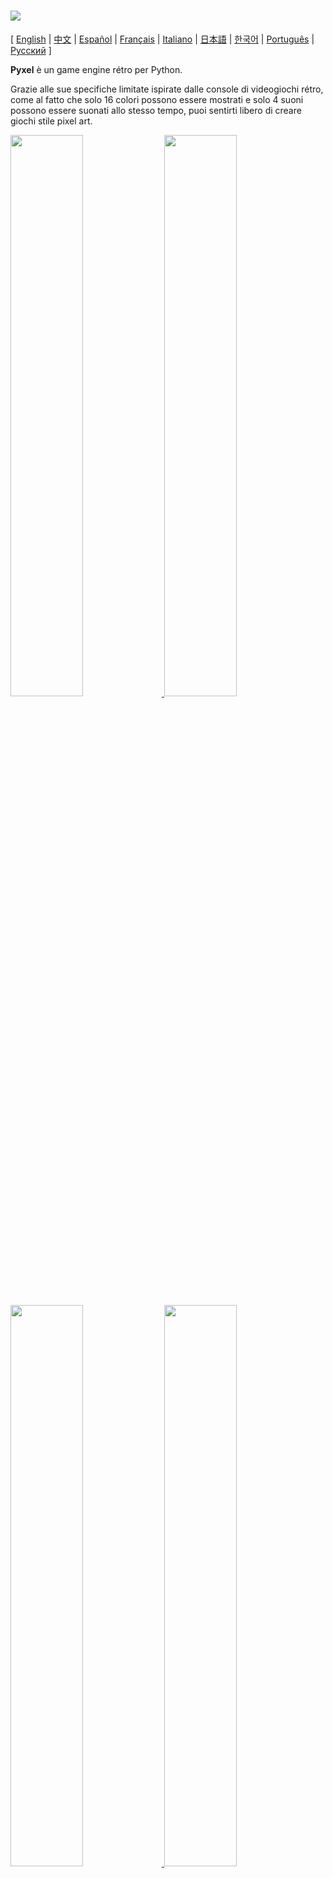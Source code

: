 # <img src="images/pyxel_logo_152x64.png">

[ [English](README.md) | [中文](README.cn.md) | [Español](README.es.md) | [Français](README.fr.md) | [Italiano](README.it.md) | [日本語](README.ja.md) | [한국어](README.ko.md) | [Português](README.pt.md) | [Русский](README.ru.md) ]

**Pyxel** è un game engine rétro per Python.

Grazie alle sue specifiche limitate ispirate dalle console di videogiochi rétro, come al fatto che solo 16 colori possono essere mostrati e solo 4 suoni possono essere suonati allo stesso tempo, puoi sentirti libero di creare giochi stile pixel art.

<a href="pyxel/examples/01_hello_pyxel.py" target="_blank">
<img src="pyxel/examples/screenshots/01_hello_pyxel.gif" width="48%">
</a>

<a href="pyxel/examples/02_jump_game.py" target="_blank">
<img src="pyxel/examples/screenshots/02_jump_game.gif" width="48%">
</a>

<a href="pyxel/examples/03_draw_api.py" target="_blank">
<img src="pyxel/examples/screenshots/03_draw_api.gif" width="48%">
</a>

<a href="pyxel/examples/04_sound_api.py" target="_blank">
<img src="pyxel/examples/screenshots/04_sound_api.gif" width="48%">
</a>

<a href="pyxel/editor/screenshots/image_tilemap_editor.gif" target="_blank">
<img src="pyxel/editor/screenshots/image_tilemap_editor.gif" width="48%">
</a>

<a href="pyxel/editor/screenshots/sound_music_editor.gif" target="_blank">
<img src="pyxel/editor/screenshots/sound_music_editor.gif" width="48%">
</a>

Le specifiche della console di gioco e API per Pyxel si riferiscono ai mozzafiato [PICO-8](https://www.lexaloffle.com/pico-8.php) e [TIC-80](https://tic.computer/).

Pyxel è open source e libero da usare. Cominciamo a fare giochi rétro con Pyxel!

## Specifiche

- Funziona su Windows, Mac, e Linux
- Codice si scrive con Python3
- Palette di 16 colori fissi
- 3 banche di immagini di dimensioni 256x256
- 8 tilemap di dimensioni 256x256
- 4 canali con 64 suoni definibili
- 8 musiche che possono combinare suoni arbitrari
- Input di tastiera, mouse, e controller
- Editor suoni e immagini

### Palette colori

<img src="pyxel/examples/screenshots/05_color_palette.png">
<br><br>
<img src="images/pyxel_palette.png">

## Come installare

### Windows

Prima di tutto, installa [Python3](https://www.python.org/) (versione 3.6.8 o maggiore).

Una volta che hai installato Python con l'installer ufficiale, **aggiungi Python alla PATH** selezionando il tasto mostrato qui:

<img src="images/python_installer.png">

Dopo, installa Pyxel con il comando `pip` seguente dalla linea di comando:

```sh
pip install -U pyxel
```

### Mac (Intel)

Prima di tutto, nell'ambiente dove è installato [Homebrew](https://brew.sh/) installa [Python3](https://www.python.org/) (versione 3.6.8 o maggiore) e i pacchetti necessari con il comando seguente:

```sh
brew install python3 gcc sdl2 sdl2_image gifsicle
```

Si può installare Python3 in altri modi, ma tieni conto che bisognerebbe installare altre librerie.

Dopo, **riavvia il terminale** e installa Pyxel con il comando `pip3`:

```sh
pip3 install -U pyxel
```

### Linux

Installa [Python3](https://www.python.org/) (versione 3.6.8 o maggiore) e i pacchetti necessari nel modo appropriato per ogni distribuzione.

**Ubuntu:**

```sh
sudo apt install python3 python3-pip libsdl2-dev libsdl2-image-dev gifsicle
sudo -H pip3 install -U pyxel
```

### Altri ambienti

Per installare Pyxel in un ambiente diverso da quelli precedenti (32-bit Linux, Raspberry PI, ecc.), segui i procedimenti seguenti per compilare:

#### Installa strumenti e pacchetti necessari

- Toolchain compilazione C++ (dovrebbe includere i comandi gcc e make)
- libsdl2-dev e libsdl2-image-dev
- [Python3](https://www.python.org/) (versione 3.6.8 o maggiore) e comando pip

#### Esegui il comando seguente in qualsiasi cartella

```sh
git clone https://github.com/kitao/pyxel.git
cd pyxel
make -C pyxel/core clean all
pip3 install .
```

### Installa esempi

Dopo aver installato Pyxel, gli esempi di Pyxel saranno copiati nella corrente cartella con il comando seguente:

```sh
install_pyxel_examples
```

Gli esempi da copiare sono i seguenti:

- [01_hello_pyxel.py](pyxel/examples/01_hello_pyxel.py) - Applicazione più semplice
- [02_jump_game.py](pyxel/examples/02_jump_game.py) - Un gioco di salto con file Pyxel di risorsa
- [03_draw_api.py](pyxel/examples/03_draw_api.py) - Dimostrazione dell'API di disegno
- [04_sound_api.py](pyxel/examples/04_sound_api.py) - Dimostrazione dell'API di suono
- [05_color_palette.py](pyxel/examples/05_color_palette.py) - Lista di colori nella palette
- [06_click_game.py](pyxel/examples/06_click_game.py) - Gioco punta e clicca
- [07_snake.py](pyxel/examples/07_snake.py) - Gioco snake con colonna sonora
- [08_triangle_api.py](pyxel/examples/08_triangle_api.py) - Dimostrazione dell'API di disegno triangoli
- [09_shooter.py](pyxel/examples/09_shooter.py) - Gioco shoot'em up con transizioni schermo

Gli esempi possono essere eseguiti come qualsiasi file python:

**Windows:**

```sh
cd pyxel_examples
python 01_hello_pyxel.py
```

**Mac / Linux:**

```sh
cd pyxel_examples
python3 01_hello_pyxel.py
```

## Come usare

### Creare una applicazione Pyxel

Dopo aver importato il modulo Pyxel nel tuo codice python, Specifica la dimensione della finestra con la funzione `init`, poi avvia l'applicazione Pyxel con la funzione `run`.

```python
import pyxel

pyxel.init(160, 120)

def update():
    if pyxel.btnp(pyxel.KEY_Q):
        pyxel.quit()

def draw():
    pyxel.cls(0)
    pyxel.rect(10, 10, 20, 20, 11)

pyxel.run(update, draw)
```

I parametri della funzione `run` sono passate alla funzione `update` per aggiornare ogni frame e alla funzione `draw` per disegnare lo schermo quando necessario.

In una effettiva applicazione, è consigliato ricoprire codice pyxel in una classe come qui sotto:

```python
import pyxel

class App:
    def __init__(self):
        pyxel.init(160, 120)
        self.x = 0
        pyxel.run(self.update, self.draw)

    def update(self):
        self.x = (self.x + 1) % pyxel.width

    def draw(self):
        pyxel.cls(0)
        pyxel.rect(self.x, 0, 8, 8, 9)

App()
```

Si può anche scrivere codice semplice usando le funzioni `show` e `flip` per disegnare grafiche e animazioni semplici.

La funzione `show` mostra lo schermo e aspetta fino a che il tasto `ESC` non sia premuto.

```python
import pyxel

pyxel.init(120, 120)
pyxel.cls(1)
pyxel.circb(60, 60, 40, 7)
pyxel.show()
```

La funzione `flip` aggiorna lo schermo una volta.

```python
import pyxel

pyxel.init(120, 80)

while True:
    pyxel.cls(3)
    pyxel.rectb(pyxel.frame_count % 160 - 40, 20, 40, 40, 7)
    pyxel.flip()
```

### Controlli speciali

I controlli seguenti speciali possono essere eseguite mentre viene eseguita un'applicazione Pyxel:

- `Esc`<br>
Esci dall'applicazione
- `Alt(Option)+1`<br>
Salva uno screenshot sul desktop
- `Alt(Option)+2`<br>
Resetta il tempo d'inizio della registrazione schermo
- `Alt(Option)+3`<br>
Salva la registrazione schermo (gif) sul desktop (fino a 30 secondi)
- `Alt(Option)+0`<br>
Alterna il monitor di performance (fps, tempo d'aggiornamento, e tempo di disegno)
- `Alt(Option)+Enter`<br>
Alterna schermo intero

### Come creare una risorsa

Il Pyxel editor incluso può creare suoni ed immagini usate in un'applicazione Pyxel.

L'editor Pyxel è avviato con il comando seguente:

```sh
pyxeleditor [pyxel_resource_file]
```

Se il file di risorsa Pyxel (.pyxres) specificato esiste, allora il file viene caricato, e se non esiste, un nuovo file con quel nome viene creato.
Se il file risorsa viene omesso, il nome è `my_resource.pyxres`.

Dopo aver avviato l'editor Pyxel, il file può essere cambiato trascinando un'altro file risorsa. Se il file risorsa viene trascinato quando il tasto ``Ctrl``(``Cmd``) è premuto, solo il tipo di risorsa corrente (immagine/tilemap/suono/musica) che sta venendo modificata sarà caricato. Questa operazione permette di combinare multipli file risorsa in uno.

Il file risorsa creato può essere caricato con la funzione `load`.

L'editor Pyxel ha le seguenti modalità di modifica.

**Editor Immagini:**

La modalità per modificare banche d'immagini.

<img src="pyxel/editor/screenshots/image_editor.gif">

Trascinando un file png sullo schermo dell'editor immagini, l'immagine può essere caricata nella banca immagini selezionata.

**Editor Tilemap:**

La modalità per modificare tilemap immagini delle banche immagini sono posizionate in un modo a piastrelle.

<img src="pyxel/editor/screenshots/tilemap_editor.gif">

**Editor Suoni:**

Modalità per modificare suoni.

<img src="pyxel/editor/screenshots/sound_editor.gif">

**Editor Musica:**

La modalità per modificare musica in cui i suoni sono posizionati in ordine per poi essere risuonati.

<img src="pyxel/editor/screenshots/music_editor.gif">

### Altri metodi per creare risorse

Immagini e tilemap Pyxel possono anche essere creati nei modi seguenti:

- Crea un'immagine da una lista di stringhe con le funzioni `Image.set` o `Tilemap.set`
- Carica un file png nella palette Pyxel con la funzione `Image.load`

Suoni Pyxel possono anche essere creati nel modo seguente:

- Creare un suono da una stringa con le funzioni `Sound.set` o `Music.set`

Riferirsi al manuale dell'API per l'uso di queste funzioni.

### Come creare un eseguibile stand-alone

Usando il Pyxel Packager incluso, un eseguibile stand-alone che funzionerà anche in ambienti dove python non è installato può essere creato.

Per creare un eseguibile stand-alone, nell'ambiente dove è installato [PyInstaller](https://www.pyinstaller.org/) , specificare il file Python da essere usato per avviare l'applicazione con il comando `pyxelpackager` come segue:

```sh
pyxelpackager python_file
```

Quando il procedimento è completo, un eseguibile stand-alone è creato nella cartella `dist`

Se le risorce come file .pyxres e .png sono necessari, metterli nella cartella `assets` e saranno inclusi.

Si può anche specificare un'icona con l'opzione ``-i icon_file``.

## Manuale API

### Sistema

- `width`, `height`<br>
Lunghezza e altezza dello schermo

- `frame_count`<br>
Numero di frame passati

- `init(width, height, [caption], [scale], [palette], [fps], [quit_key], [fullscreen])`<br>
Inizializza l'applicazione Pyxel con la grandezza schermo (`width`, `height`). La grandezza massima dello schermo è 256<br>
Si può anche specificare il titolo della finestra con `caption`, la magnificazione del display con `scale`, il colore di palette con `palette`, il framerate con `fps`, la chiave per uscire dall'applicazione con `quit_key`, e se iniziare l'applicazione a schermo intero con `fullscreen`. `palette` è definita come una lista di 16 elementi di colori a 24 bit.<br>
per esempio: `pyxel.init(160, 120, caption="Pyxel with PICO-8 palette", palette=[0x000000, 0x1D2B53, 0x7E2553, 0x008751, 0xAB5236, 0x5F574F, 0xC2C3C7, 0xFFF1E8, 0xFF004D, 0xFFA300, 0xFFEC27, 0x00E436, 0x29ADFF, 0x83769C, 0xFF77A8, 0xFFCCAA], quit_key=pyxel.KEY_NONE, fullscreen=True)`

- `run(update, draw)`<br>
Inizia l'applicazione Pyxel e chiama la funzione `update` per aggiornare il frame e la funzione `draw` per disegnare

- `quit()`<br>
Uscire dall'applicazione Pyxel alla fine del frame corrente

- `flip()`<br>
Forza il disegno dello schermo (non usare in applicazioni normali)

- `show()`<br>
Disegna lo schermo e aspetta per sempre (non usare in applicazioni normali)

### Risorse

- `save(filename)`<br>
Salva il file risorsa (.pyxres) nella cartella d'esecuzione dello script

- `load(filename, [image], [tilemap], [sound], [music])`<br>
Leggi il file risorsa (.pyxres) dalla cartella d'esecuzione dello script. Se ``False`` è specificato per il tipo di risorsa (immagine/tilemap/suono/musica), la risorsa non sarà caricata.

### Input
- `mouse_x`, `mouse_y`<br>
La posizione corrente del cursore del mouse

- `mouse_wheel`<br>
Il valore corrente della rotella del mouse

- `btn(key)`<br>
Ritorna `True` se `key` è premuto, altrimenti ritorna `False` ([lista definizione tasti](pyxel/__init__.py))

- `btnp(key, [hold], [period])`<br>
Ritorna `True` se `key` è premuto quel frame, altrimenti ritorna `False`. Quando `hold` e `period` sono specificati, `True` sarà ritornato all'intervallo frame `period` quando `key` è premuto per più di `hold` frame

- `btnr(key)`<br>
Ritorna `True` se `key` è rilasciato quel frame, altrimenti ritorna `False`

- `mouse(visible)`<br>
Se `visible` è `True`, mostra il cursore mouse. Se `False`, nascondilo. Anche se il cursore mouse non è mostrato, la sua posizione è aggiornata.

### Grafica

- `image(img, [system])`<br>
Opera la banca immagini `img`(0-2) (vedere la classe Image). Se `system` è `True`, la banca immagine per il sistema può essere acquisito. 3 è per il font e l'editor risorse. 4 è per lo schermo del display<br>
per esempio: `pyxel.image(0).load(0, 0, "title.png")`

- `tilemap(tm)`<br>
Opera la tilemap `tm`(0-7) (vedere la classe Tilemap)

- `clip(x, y, w, h)`<br>
Imposta l'area di disegno dello schermo da (`x`, `y`) a lunghezza `w` e altezza `h`. Resettare l'area di disegno a schermo intero con `clip()`

- `pal(col1, col2)`<br>
Rimpiazza colore `col1` con `col2` al momento di disegno. `pal()` per tornare alla palette iniziale

- `cls(col)`<br>
Riempie lo schermo con `col`

- `pget(x, y)`<br>
Ritorna il colore del pixel su (`x`, `y`)

- `pset(x, y, col)`<br>
Disegna un pixel di colore `col` su (`x`, `y`)

- `line(x1, y1, x2, y2, col)`<br>
Disegna una linea di colore `col` da (`x1`, `y1`) a (`x2`, `y2`)

- `rect(x, y, w, h, col)`<br>
Disegna un rettangolo con lunghezza `w`, altezza `h` e colore `col` da (`x`, `y`)

- `rectb(x, y, w, h, col)`<br>
Disegna il contorno di un rettangolo di lunghezza `w`, altezza `h` e colore `col` da (`x`, `y`)

- `circ(x, y, r, col)`<br>
Disegna un cerchio di raggio `r` e colore `col` su (`x`, `y`)

- `circb(x, y, r, col)`<br>
Disegna il contorno di un cerchio di raggio `r` e colore `col` su (`x`, `y`)

- `tri(x1, y1, x2, y2, x3, y3, col)`<br>
Disegna un triangolo con vertici (`x1`, `y1`), (`x2`, `y2`), (`x3`, `y3`) e colore `col`

- `trib(x1, y1, x2, y2, x3, y3, col)`<br>
Disegna il contorno di un triangolo con vertici (`x1`, `y1`), (`x2`, `y2`), (`x3`, `y3`) e colore `col`

- `blt(x, y, img, u, v, w, h, [colkey])`<br>
Copia la regione di grandezza (`w`, `h`) da (`u`, `v`) della banca immagini `img`(0-2) a (`x`, `y`). Se un valore negativo è impostato per `w` e/o `h`, sarà invertito orizzontalmente o verticalmente. Se `colkey` è specificato, verrà trattato come colore trasparente

<img src="images/image_bank_mechanism.png">

- `bltm(x, y, tm, u, v, w, h, [colkey])`<br>
Disegna la tilemap `tm`(0-7) su (`x`, `y`) seguendo l'informazione delle piastrelle di grandezza (`w`, `h`) da (`u`, `v`). Se `colkey` è specificato, verrà trattato come colore trasparente. Una piastrella della tilemap è disegnata con una grandezza di 8x8, e se il numero di piastrella è 0, indica la regione (0, 0)-(7, 7) della banca immagini, se 1, indica (8, 0)-(15, 0)

<img src="images/tilemap_mechanism.png">

- `text(x, y, s, col)`<br>
Disegna una stringa `s` di colore `col` su (`x`, `y`)

### Audio

- `sound(snd, [system])`<br>
Opera il suono `snd`(0-63) (Vedere classe Sound). Se `system` è `True`, the sound 64 for system can be accessed<br>
per esempio: `pyxel.sound(0).speed = 60`

- `music(msc)`<br>
Opera la musica `msc`(0-7) (vedere la classe Music)

- `play_pos(ch)`<br>
Dà la posizione del playback sonoro di canale `ch`. I 100 e 1000 indicano il numero di suono e gli 1 e 10 indicano il numero della nota. Quando il playback è finito, ritorna `-1`

- `play(ch, snd, loop=False)`<br>
Suona `snd`(0-63) sul canale `ch`(0-3). Suona in ordine quando `snd` è una lista

- `playm(msc, loop=False)`<br>
Suona la musica `msc`(0-7)

- `stop([ch])`<br>
Ferma playback di tutti i canali. Se `ch`(0-3) è specificato, ferma solo il canale corrispondente

### Image Class

- `width`, `height`<br>
La lunghezza e l'altezza dell'immagine

- `data`<br>
I dati dell'immagine (lista bidimensionale da 256x256)

- `get(x, y)`<br>
Trova i dati dell'immagine su (`x`, `y`)

- `set(x, y, data)`<br>
Imposta i dati dell'immagine su (`x`, `y`) da un valore o una lista di stringhe<br>
per esempio: `pyxel.image(0).set(10, 10, ["1234", "5678", "9abc", "defg"])`

- `load(x, y, filename)`<br>
Leggi l'immagine png dalla cartella d'esecuzione dello script su (`x`, `y`)

- `copy(x, y, img, u, v, w, h)`<br>
Copia la regione di grandezza (`w`, `h`) da (`u`, `v`) della banca immagini `img`(0-2) a (`x`, `y`)

### Classe Tilemap

- `width`, `height`<br>
Lunghezza e altezza della tilemap

- `data`<br>
I dati della tilemap (lista bidimensionale da 256x256)

- `refimg`<br>
La banca immagini che la tilemap prende in riferimento

- `get(x, y)`<br>
Trova i dati della tilemap su (`x`, `y`)

- `set(x, y, data)`<br>
Imposta i dati della tilemap su (`x`, `y`) da un valore o una lista di stringhe.<br>
per esempio: `pyxel.tilemap(0).set(0, 0, ["000102", "202122", "a0a1a2", "b0b1b2"])`

- `copy(x, y, tm, u, v, w, h)`<br>
Copia la regione di grandezza (`w`, `h`) da (`u`, `v`) della tilemap `tm`(0-7) a (`x`, `y`)

### Classe Sound

- `note`<br>
Lista di note(0-127) (33 = 'A2' = 440Hz)

- `tone`<br>
Lista di toni(0:Triangolo / 1:Quadrato / 2:Impulso / 3:Rumore)

- `volume`<br>
Lista di volume(0-7)

- `effect`<br>
Lista di effetti(0:Nessuno / 1:Scivolo / 2:Vibrato / 3:Sfumato in uscita)

- `speed`<br>
Lunghezza di una nota(120 = 1 second per tone)

- `set(note, tone, volume, effect, speed)`<br>
Imposta una nota, tono, volume, ed effetto con una stringa. Se la lunghezza del tono, volume o effetto è minore della lunghezza della nota, è ripetuto dall'inizio

- `set_note(note)`<br>
Imposta la nota con una stringa fatta da 'CDEFGAB'+'#-'+'0123' o 'R'. Non sensibile al maiuscolo e gli spazi sono ignorati<br>
per esempio: `pyxel.sound(0).set_note("G2B-2D3R RF3F3F3")`

- `set_tone(tone)`<br>
Imposta il tono con una stringa fatta da 'TSPN'. Non sensibile al maiuscolo e gli spazi sono ignorati<br>
e.g. `pyxel.sound(0).set_tone("TTSS PPPN")`

- `set_volume(volume)`<br>
Imposta il volume con una stringa fatta da '01234567'. Non sensibile al maiuscolo e gli spazi sono ignorati<br>
e.g. `pyxel.sound(0).set_volume("7777 7531")`

- `set_effect(effect)`<br>
Imposta l'effetto con una stringa fatta da 'NSVF'. Non sensibile al maiuscolo e gli spazi sono ignorati<br>
e.g. `pyxel.sound(0).set_effect("NFNF NVVS")`

### Music Class

- `ch0`<br>
Lista di sound(0-63) suonata su canale 0. Se è specificata una lista vuota, il canale non è usato per playback

- `ch1`<br>
Lista di sound(0-63) suonata su canale 1. Se è specificata una lista vuota, il canale non è usato per playback

- `ch2`<br>
Lista di sound(0-63) suonata su canale 2. Se è specificata una lista vuota, il canale non è usato per playback

- `ch3`<br>
Lista di sound(0-63) suonata su canale 3. Se è specificata una lista vuota, il canale non è usato per playback

- `set(ch0, ch1, ch2, ch3)`<br>
Imposta la lista di sound(0-63) di tutti i canali. Se è specificata una lista vuota, il canale non è usato per playback<br>
per esempio: `pyxel.music(0).set([0, 1], [2, 3], [4], [])`

- `set_ch0(data)`<br>
Imposta la lista di sound(0-63) di canale 0

- `set_ch1(data)`<br>
Imposta la lista di sound(0-63) di canale 1

- `set_ch2(data)`<br>
Imposta la lista di sound(0-63) di canale 2

- `set_ch3(data)`<br>
Imposta la lista di sound(0-63) di canale 3

## Come contribuire

### Emettere un nuovo problema

Usare [il tracciante di problemi](https://github.com/kitao/pyxel/issues) per segnalare bug e richieste di miglioramenti/capacità nuove.
Prima di emettere un nuovo problema, cerca nel tracciante di problemi per assicurarti che non ci siano problemi simili già aperti.

Quando emettendo un problema, selezionare un template da [questo link](https://github.com/kitao/pyxel/issues/new/choose).

### Testare manualmente

Chiunque che testi il codice manualmente e segnali bug o consigli per miglioramenti nel tracciante di problemi sono benvenuti!

### Emettere una pull request

Patch/fix sono accettati in forma di pull request (PR). Assicurarsi che il problema per cui si emetta una pull request sia aperto nel tracciante di problemi.

Le pull request emesse sono presupposte di accettare di essere pubblicate sotto la [licenza MIT](LICENZA).

## Altre informazioni

- [Wiki](https://github.com/kitao/pyxel/wiki)
- [Subreddit](https://www.reddit.com/r/pyxel/)
- [Server Discord (Inglese)](https://discord.gg/FC7kUZJ)
- [Server Discord (Giapponese - 日本語版)](https://discord.gg/qHA5BCS)

## Licenza

Pyxel è sotto la [licenza MIT](http://en.wikipedia.org/wiki/MIT_License). Può essere riusato in software proprietario affinche tutte le copie del software includano una copia dei termini della licenza MIT e dei notice di copyright.

Pyxel usa il software seguente:

- [SDL2](https://www.libsdl.org/)
- [miniz-cpp](https://github.com/tfussell/miniz-cpp)
- [Gifsicle](https://www.lcdf.org/gifsicle/)
